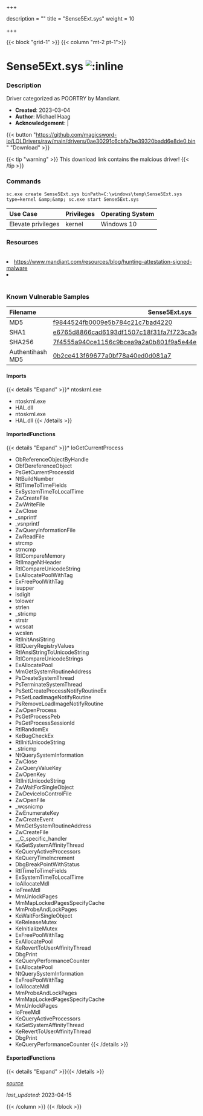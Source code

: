 +++

description = ""
title = "Sense5Ext.sys"
weight = 10

+++


{{< block "grid-1" >}}
{{< column "mt-2 pt-1">}}


# Sense5Ext.sys ![:inline](/images/twitter_verified.png) 


### Description

Driver categorized as POORTRY by Mandiant.

- **Created**: 2023-03-04
- **Author**: Michael Haag
- **Acknowledgement**:  | [](https://twitter.com/)


{{< button "https://github.com/magicsword-io/LOLDrivers/raw/main/drivers/0ae30291c6cbfa7be39320badd6e8de0.bin" "Download" >}}

{{< tip "warning" >}}
This download link contains the malcious driver!
{{< /tip >}}

### Commands

```
sc.exe create Sense5Ext.sys binPath=C:\windows\temp\Sense5Ext.sys type=kernel &amp;&amp; sc.exe start Sense5Ext.sys
```

| Use Case | Privileges | Operating System | 
|:---- | ---- | ---- |
| Elevate privileges | kernel | Windows 10 |

### Resources
<br>
<li><a href="https://www.mandiant.com/resources/blog/hunting-attestation-signed-malware">https://www.mandiant.com/resources/blog/hunting-attestation-signed-malware</a></li>
<li><a href=""></a></li>
<br>

### Known Vulnerable Samples

| Filename | Sense5Ext.sys |
|:---- | ---- | 
| MD5 | <a href="https://www.virustotal.com/gui/file/f9844524fb0009e5b784c21c7bad4220">f9844524fb0009e5b784c21c7bad4220</a> |
| SHA1 | <a href="https://www.virustotal.com/gui/file/e6765d8866cad6193df1507c18f31fa7f723ca3e">e6765d8866cad6193df1507c18f31fa7f723ca3e</a> |
| SHA256 | <a href="https://www.virustotal.com/gui/file/7f4555a940ce1156c9bcea9a2a0b801f9a5e44ec9400b61b14a7b1a6404ffdf6">7f4555a940ce1156c9bcea9a2a0b801f9a5e44ec9400b61b14a7b1a6404ffdf6</a> |
| Authentihash MD5 | <a href="https://www.virustotal.com/gui/search/authentihash%0b2ce413f69677a0bf78a40ed0d081a7">0b2ce413f69677a0bf78a40ed0d081a7</a> || Authentihash SHA1 | <a href="https://www.virustotal.com/gui/search/authentihash%af83d2f800c68099976dcf75ee31681708d32ed9">af83d2f800c68099976dcf75ee31681708d32ed9</a> || Authentihash SHA256 | <a href="https://www.virustotal.com/gui/search/authentihash%13cd99ff2120d9fd651814d826b6c8481d549f684a8fbfb2d8775c9faa1c27f5">13cd99ff2120d9fd651814d826b6c8481d549f684a8fbfb2d8775c9faa1c27f5</a> || Signature | Microsoft Windows Hardware Compatibility Publisher, Microsoft Windows Third Party Component CA 2014, Microsoft Root Certificate Authority 2010   || Company | Sense5 CORP || Description | Sense5 Driver |
#### Imports
{{< details "Expand" >}}* ntoskrnl.exe
* ntoskrnl.exe
* HAL.dll
* ntoskrnl.exe
* HAL.dll
{{< /details >}}
#### ImportedFunctions
{{< details "Expand" >}}* IoGetCurrentProcess
* ObReferenceObjectByHandle
* ObfDereferenceObject
* PsGetCurrentProcessId
* NtBuildNumber
* RtlTimeToTimeFields
* ExSystemTimeToLocalTime
* ZwCreateFile
* ZwWriteFile
* ZwClose
* _snprintf
* _vsnprintf
* ZwQueryInformationFile
* ZwReadFile
* strcmp
* strncmp
* RtlCompareMemory
* RtlImageNtHeader
* RtlCompareUnicodeString
* ExAllocatePoolWithTag
* ExFreePoolWithTag
* isupper
* isdigit
* tolower
* strlen
* _stricmp
* strstr
* wcscat
* wcslen
* RtlInitAnsiString
* RtlQueryRegistryValues
* RtlAnsiStringToUnicodeString
* RtlCompareUnicodeStrings
* ExAllocatePool
* MmGetSystemRoutineAddress
* PsCreateSystemThread
* PsTerminateSystemThread
* PsSetCreateProcessNotifyRoutineEx
* PsSetLoadImageNotifyRoutine
* PsRemoveLoadImageNotifyRoutine
* ZwOpenProcess
* PsGetProcessPeb
* PsGetProcessSessionId
* RtlRandomEx
* KeBugCheckEx
* RtlInitUnicodeString
* _stricmp
* NtQuerySystemInformation
* ZwClose
* ZwQueryValueKey
* ZwOpenKey
* RtlInitUnicodeString
* ZwWaitForSingleObject
* ZwDeviceIoControlFile
* ZwOpenFile
* _wcsnicmp
* ZwEnumerateKey
* ZwCreateEvent
* MmGetSystemRoutineAddress
* ZwCreateFile
* __C_specific_handler
* KeSetSystemAffinityThread
* KeQueryActiveProcessors
* KeQueryTimeIncrement
* DbgBreakPointWithStatus
* RtlTimeToTimeFields
* ExSystemTimeToLocalTime
* IoAllocateMdl
* IoFreeMdl
* MmUnlockPages
* MmMapLockedPagesSpecifyCache
* MmProbeAndLockPages
* KeWaitForSingleObject
* KeReleaseMutex
* KeInitializeMutex
* ExFreePoolWithTag
* ExAllocatePool
* KeRevertToUserAffinityThread
* DbgPrint
* KeQueryPerformanceCounter
* ExAllocatePool
* NtQuerySystemInformation
* ExFreePoolWithTag
* IoAllocateMdl
* MmProbeAndLockPages
* MmMapLockedPagesSpecifyCache
* MmUnlockPages
* IoFreeMdl
* KeQueryActiveProcessors
* KeSetSystemAffinityThread
* KeRevertToUserAffinityThread
* DbgPrint
* KeQueryPerformanceCounter
{{< /details >}}
#### ExportedFunctions
{{< details "Expand" >}}{{< /details >}}



[*source*](https://github.com/magicsword-io/LOLDrivers/tree/main/yaml/sense5ext.yaml)

*last_updated:* 2023-04-15








{{< /column >}}
{{< /block >}}
